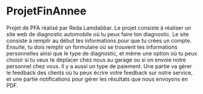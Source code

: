 # ProjetFinAnnee

Projet de PFA réalisé par Reda Lamdabbar. Le projet consiste à réaliser un site web de diagnostic automobile où tu peux faire ton diagnostic. Le site consiste à remplir au début tes informations pour que tu crées un compte. Ensuite, tu dois remplir un formulaire où se trouvent tes informations personnelles ainsi que le type de diagnostic, et même une option où tu peux choisir si tu veux te déplacer chez nous au garage ou si on envoie notre personnel chez vous. Il y a aussi un type de paiement. Une partie va gérer le feedback des clients où tu peux écrire votre feedback sur notre service, et une partie notifications pour gérer les résultats que nous envoyons en PDF.